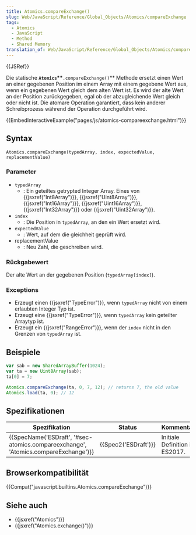 ```yaml
---
title: Atomics.compareExchange()
slug: Web/JavaScript/Reference/Global_Objects/Atomics/compareExchange
tags:
  - Atomics
  - JavaScript
  - Method
  - Shared Memory
translation_of: Web/JavaScript/Reference/Global_Objects/Atomics/compareExchange
---
```

{{JSRef}}

Die statische **`Atomics`\*\***`.compareExchange()`\*\* Methode ersetzt einen Wert an einer gegebenen Position im einem Array mit einem gegebene Wert aus, wenn ein gegebenen Wert gleich dem alten Wert ist. Es wird der alte Wert an der Position zurückgegeben, egal ob der abzugleichende Wert gleich oder nicht ist. Die atomare Operation garantiert, dass kein anderer Schreibprozess während der Operation durchgeführt wird.

{{EmbedInteractiveExample("pages/js/atomics-compareexchange.html")}}

## Syntax

    Atomics.compareExchange(typedArray, index, expectedValue, replacementValue)

### Parameter

- `typedArray`
  - : Ein geteiltes getrypted Integer Array. Eines von {{jsxref("Int8Array")}}, {{jsxref("Uint8Array")}}, {{jsxref("Int16Array")}}, {{jsxref("Uint16Array")}}, {{jsxref("Int32Array")}} oder {{jsxref("Uint32Array")}}.
- `index`
  - : Die Position in `typedArray`, an den ein Wert ersetzt wird.
- `expectedValue`
  - : Wert, auf dem die gleichheit geprüft wird.
- replacementValue
  - : Neu Zahl, die geschreiben wird.

### Rückgabewert

Der alte Wert an der gegebenen Position (`typedArray[index]`).

### Exceptions

- Erzeugt einen {{jsxref("TypeError")}}, wenn `typedArray` nicht von einem erlaubten Integer Typ ist.
- Erzeugt eine {{jsxref("TypeError")}}, wenn `typedArray` kein geteilter Arraytyp ist.
- Erzeugt ein {{jsxref("RangeError")}}, wenn der `index` nicht in den Grenzen von `typedArray` ist.

## Beispiele

```js
var sab = new SharedArrayBuffer(1024);
var ta = new Uint8Array(sab);
ta[0] = 7;

Atomics.compareExchange(ta, 0, 7, 12); // returns 7, the old value
Atomics.load(ta, 0); // 12
```

## Spezifikationen

| Spezifikation                                                                                                | Status                       | Kommentar                      |
| ------------------------------------------------------------------------------------------------------------ | ---------------------------- | ------------------------------ |
| {{SpecName('ESDraft', '#sec-atomics.compareexchange', 'Atomics.compareExchange')}} | {{Spec2('ESDraft')}} | Initiale Definition in ES2017. |

## Browserkompatibilität

{{Compat("javascript.builtins.Atomics.compareExchange")}}

## Siehe auch

- {{jsxref("Atomics")}}
- {{jsxref("Atomics.exchange()")}}
